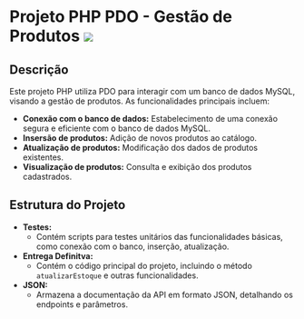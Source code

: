 # Projeto PHP PDO - Gestão de Produtos <img src="https://img.shields.io/badge/PHP-777BB4?style=for-the-badge&logo=php&logoColor=white">

## Descrição
Este projeto PHP utiliza PDO para interagir com um banco de dados MySQL, visando a gestão de produtos. As funcionalidades principais incluem:

* **Conexão com o banco de dados:** Estabelecimento de uma conexão segura e eficiente com o banco de dados MySQL.
* **Insersão de produtos:** Adição de novos produtos ao catálogo.
* **Atualização de produtos:** Modificação dos dados de produtos existentes.
* **Visualização de produtos:** Consulta e exibição dos produtos cadastrados.

## Estrutura do Projeto
* **Testes:**
  * Contém scripts para testes unitários das funcionalidades básicas, como conexão com o banco, inserção, atualização.
* **Entrega Definitva:**
  * Contém o código principal do projeto, incluindo o método `atualizarEstoque` e outras funcionalidades.
* **JSON:**
  * Armazena a documentação da API em formato JSON, detalhando os endpoints e parâmetros.

